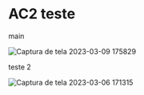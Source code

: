 # AC2 teste

main
 
![Captura de tela 2023-03-09 175829](https://github.com/ThallesRodriguess/AC2-teste/assets/105616515/955d1250-368b-48ed-848f-3dc84dcaa070)

teste 2

![Captura de tela 2023-03-06 171315](https://github.com/ThallesRodriguess/AC2-teste/assets/105616515/e2a527d7-d0fb-44bd-9b1a-296d2856535c)

